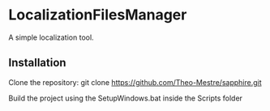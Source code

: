 # LocalizationFilesManager

A simple localization tool.

## Installation
Clone the repository: git clone https://github.com/Theo-Mestre/sapphire.git

Build the project using the SetupWindows.bat inside the Scripts folder
